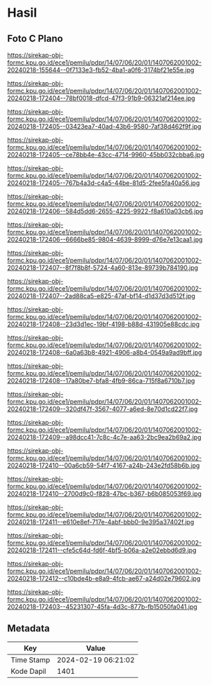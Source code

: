 # Hasil

## Foto C Plano

https://sirekap-obj-formc.kpu.go.id/ece1/pemilu/pdpr/14/07/06/20/01/1407062001002-20240218-155644--0f7133e3-fb52-4ba1-a0f6-3174bf21e55e.jpg

https://sirekap-obj-formc.kpu.go.id/ece1/pemilu/pdpr/14/07/06/20/01/1407062001002-20240218-172404--78bf0018-dfcd-47f3-91b9-06321af214ee.jpg

https://sirekap-obj-formc.kpu.go.id/ece1/pemilu/pdpr/14/07/06/20/01/1407062001002-20240218-172405--03423ea7-40ad-43b6-9580-7af38d462f9f.jpg

https://sirekap-obj-formc.kpu.go.id/ece1/pemilu/pdpr/14/07/06/20/01/1407062001002-20240218-172405--ce78bb4e-43cc-4714-9960-45bb032cbba6.jpg

https://sirekap-obj-formc.kpu.go.id/ece1/pemilu/pdpr/14/07/06/20/01/1407062001002-20240218-172405--767b4a3d-c4a5-44be-81d5-2fee5fa40a56.jpg

https://sirekap-obj-formc.kpu.go.id/ece1/pemilu/pdpr/14/07/06/20/01/1407062001002-20240218-172406--584d5dd6-2655-4225-9922-f8a610a03cb6.jpg

https://sirekap-obj-formc.kpu.go.id/ece1/pemilu/pdpr/14/07/06/20/01/1407062001002-20240218-172406--6666be85-9804-4639-8999-d76e7e13caa1.jpg

https://sirekap-obj-formc.kpu.go.id/ece1/pemilu/pdpr/14/07/06/20/01/1407062001002-20240218-172407--8f7f8b8f-5724-4a60-813e-89739b784190.jpg

https://sirekap-obj-formc.kpu.go.id/ece1/pemilu/pdpr/14/07/06/20/01/1407062001002-20240218-172407--2ad88ca5-e825-47af-bf14-d1d37d3d512f.jpg

https://sirekap-obj-formc.kpu.go.id/ece1/pemilu/pdpr/14/07/06/20/01/1407062001002-20240218-172408--23d3d1ec-19bf-4198-b88d-431905e88cdc.jpg

https://sirekap-obj-formc.kpu.go.id/ece1/pemilu/pdpr/14/07/06/20/01/1407062001002-20240218-172408--6a0a63b8-4921-4906-a8b4-0549a9ad9bff.jpg

https://sirekap-obj-formc.kpu.go.id/ece1/pemilu/pdpr/14/07/06/20/01/1407062001002-20240218-172408--17a80be7-bfa8-4fb9-86ca-715f8a6710b7.jpg

https://sirekap-obj-formc.kpu.go.id/ece1/pemilu/pdpr/14/07/06/20/01/1407062001002-20240218-172409--320df47f-3567-4077-a6ed-8e70d1cd22f7.jpg

https://sirekap-obj-formc.kpu.go.id/ece1/pemilu/pdpr/14/07/06/20/01/1407062001002-20240218-172409--a98dcc41-7c8c-4c7e-aa63-2bc9ea2b69a2.jpg

https://sirekap-obj-formc.kpu.go.id/ece1/pemilu/pdpr/14/07/06/20/01/1407062001002-20240218-172410--00a6cb59-54f7-4167-a24b-243e2fd58b6b.jpg

https://sirekap-obj-formc.kpu.go.id/ece1/pemilu/pdpr/14/07/06/20/01/1407062001002-20240218-172410--2700d9c0-f828-47bc-b367-b6b085053f69.jpg

https://sirekap-obj-formc.kpu.go.id/ece1/pemilu/pdpr/14/07/06/20/01/1407062001002-20240218-172411--e610e8ef-717e-4abf-bbb0-9e395a37402f.jpg

https://sirekap-obj-formc.kpu.go.id/ece1/pemilu/pdpr/14/07/06/20/01/1407062001002-20240218-172411--cfe5c64d-fd6f-4bf5-b06a-a2e02ebbd6d9.jpg

https://sirekap-obj-formc.kpu.go.id/ece1/pemilu/pdpr/14/07/06/20/01/1407062001002-20240218-172412--c10bde4b-e8a9-4fcb-ae67-a24d02e79602.jpg

https://sirekap-obj-formc.kpu.go.id/ece1/pemilu/pdpr/14/07/06/20/01/1407062001002-20240218-172403--45231307-45fa-4d3c-877b-fb15050fa041.jpg


## Metadata

| Key        | Value               |
| ---------- | ------------------- |
| Time Stamp | 2024-02-19 06:21:02 |
| Kode Dapil | 1401                |



